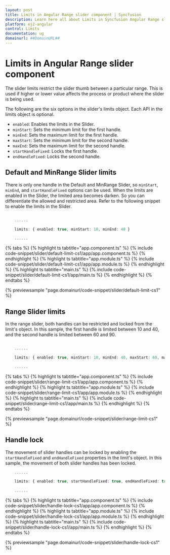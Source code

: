```yaml
---
layout: post
title: Limits in Angular Range slider component | Syncfusion
description: Learn here all about Limits in Syncfusion Angular Range slider component of Syncfusion Essential JS 2 and more.
platform: ej2-angular
control: Limits 
documentation: ug
domainurl: ##DomainURL##
---
```


# Limits in Angular Range slider component

The slider limits restrict the slider thumb between a particular range. This is used if higher or lower value affects the process or product where the slider is being used.

The following are the six options in the slider's limits object. Each API in the limits object is optional.

* ``enabled``: Enables the limits in the Slider.
* ``minStart``: Sets the minimum limit for the first handle.
* ``minEnd``: Sets the maximum limit for the first handle.
* ``maxStart``: Sets the minimum limit for the second handle.
* ``maxEnd``: Sets the maximum limit for the second handle.
* ``startHandleFixed``: Locks the first handle.
* ``endHandleFixed``: Locks the second handle.

## Default and MinRange Slider limits

There is only one handle in the Default and MinRange Slider, so ``minStart``, ``minEnd``, and ``startHandleFixed`` options can be used.
When the limits are enabled in the Slider, the limited area becomes darken. So you can differentiate the allowed and restricted area.
Refer to the following snippet to enable the limits in the Slider.

```typescript

    ......

    limits: { enabled: true, minStart: 10, minEnd: 40 }

    ......

```

{% tabs %}
{% highlight ts tabtitle="app.component.ts" %}
{% include code-snippet/slider/default-limit-cs1/app/app.component.ts %}
{% endhighlight %}
{% highlight ts tabtitle="app.module.ts" %}
{% include code-snippet/slider/default-limit-cs1/app/app.module.ts %}
{% endhighlight %}
{% highlight ts tabtitle="main.ts" %}
{% include code-snippet/slider/default-limit-cs1/app/main.ts %}
{% endhighlight %}
{% endtabs %}
  
{% previewsample "page.domainurl/code-snippet/slider/default-limit-cs1" %}

## Range Slider limits

In the range slider, both handles can be restricted and locked from the limit's object. In this sample, the first handle is limited between 10 and 40, and the second handle is limited between 60 and 90.

```typescript

    ......

    limits: { enabled: true, minStart: 10, minEnd: 40, maxStart: 60, maxEnd: 90 }

    ......

```

{% tabs %}
{% highlight ts tabtitle="app.component.ts" %}
{% include code-snippet/slider/range-limit-cs1/app/app.component.ts %}
{% endhighlight %}
{% highlight ts tabtitle="app.module.ts" %}
{% include code-snippet/slider/range-limit-cs1/app/app.module.ts %}
{% endhighlight %}
{% highlight ts tabtitle="main.ts" %}
{% include code-snippet/slider/range-limit-cs1/app/main.ts %}
{% endhighlight %}
{% endtabs %}
  
{% previewsample "page.domainurl/code-snippet/slider/range-limit-cs1" %}

## Handle lock

The movement of slider handles can be locked by enabling the ``startHandleFixed`` and ``endHandleFixed`` properties in the limit's object.
In this sample, the movement of both slider handles has been locked.

```typescript
    ......

    limits: { enabled: true, startHandleFixed: true, endHandleFixed: true }

    ......

```

{% tabs %}
{% highlight ts tabtitle="app.component.ts" %}
{% include code-snippet/slider/handle-lock-cs1/app/app.component.ts %}
{% endhighlight %}
{% highlight ts tabtitle="app.module.ts" %}
{% include code-snippet/slider/handle-lock-cs1/app/app.module.ts %}
{% endhighlight %}
{% highlight ts tabtitle="main.ts" %}
{% include code-snippet/slider/handle-lock-cs1/app/main.ts %}
{% endhighlight %}
{% endtabs %}
  
{% previewsample "page.domainurl/code-snippet/slider/handle-lock-cs1" %}

